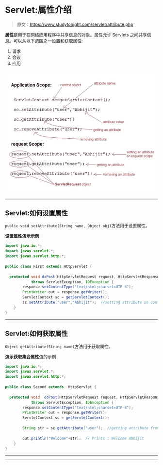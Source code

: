 # Servlet:属性介绍

> 原文：<https://www.studytonight.com/servlet/attribute.php>

**属性**是用于在网络应用程序中共享信息的对象。属性允许 Servlets 之间共享信息。可以从以下范围之一设置和获取属性:

1.  请求
2.  会议
3.  应用

![setting and getting an attribute](img/b92d5ea9580460767f8634354166a1f3.png)

* * *

## Servlet:如何设置属性

`public void setAttribute(String name, Object obj)`方法用于设置属性。

**设置属性演示示例**

```java
import java.io.*;
import javax.servlet.*;
import javax.servlet.http.*;

public class First extends HttpServlet {

  protected void doPost(HttpServletRequest request, HttpServletResponse response)
            throws ServletException, IOException {
        response.setContentType("text/html;charset=UTF-8");
        PrintWriter out = response.getWriter();
        ServletContext sc = getServletContext();
        sc.setAttribute("user","Abhijit");	//setting attribute on context scope
    }
}
```

* * *

## Servlet:如何获取属性

`Object getAttribute(String name)`方法用于获取属性。

**演示获取集合属性**值的示例

```java
import java.io.*;
import javax.servlet.*;
import javax.servlet.http.*;

public class Second extends  HttpServlet {

  protected void  doPost(HttpServletRequest request, HttpServletResponse response)
            throws ServletException, IOException {
        response.setContentType("text/html;charset=UTF-8");
        PrintWriter out = response.getWriter();
        ServletContext sc = getServletContext();

        String str = sc.getAttribute("user");  //getting attribute from context scope

        out.println("Welcome"+str);  // Prints : Welcome Abhijit   
    }
}
```

* * *

* * *
